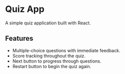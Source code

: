 # Quiz App

A simple quiz application built with React.

## Features

- Multiple-choice questions with immediate feedback.
- Score tracking throughout the quiz.
- Next button to progress through questions.
- Restart button to begin the quiz again.

